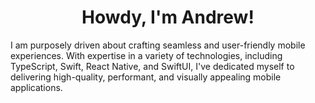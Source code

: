 <!-- Title -->
<h1 align="center" title="...and I'm happy to see you here :)">Howdy, I'm Andrew!</h1>

I am purposely driven about crafting seamless and user-friendly mobile experiences. With expertise in a variety of technologies, including TypeScript, Swift, React Native, and SwiftUI, I've dedicated myself to delivering high-quality, performant, and visually appealing mobile applications.

<!--
**andrewgilliland/andrewgilliland** is a ✨ _special_ ✨ repository because its `README.md` (this file) appears on your GitHub profile.

Here are some ideas to get you started:

- 🔭 I’m currently working on ...
- 🌱 I’m currently learning ...
- 👯 I’m looking to collaborate on ...
- 🤔 I’m looking for help with ...
- 💬 Ask me about ...
- 📫 How to reach me: ...
- 😄 Pronouns: ...
- ⚡ Fun fact: ...
-->
